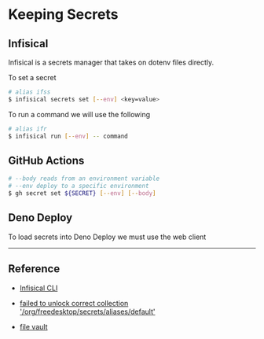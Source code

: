 # Keeping Secrets

## Infisical

Infisical is a secrets manager that takes on dotenv files directly. 

To set a secret

```bash
# alias ifss
$ infisical secrets set [--env] <key=value>
```

To run a command we will use the following

```bash
# alias ifr
$ infisical run [--env] -- command
```


## GitHub Actions

```bash
# --body reads from an environment variable
# --env deploy to a specific environment
$ gh secret set ${SECRET} [--env] [--body]
```

## Deno Deploy

To load secrets into Deno Deploy we must use the web client



---

## Reference

- [Infisical CLI](https://infisical.com/docs/cli/overview)

- [failed to unlock correct collection '/org/freedesktop/secrets/aliases/default'](https://github.com/hashicorp/boundary/issues/697#issuecomment-709448942)

- [file vault](https://infisical.com/docs/cli/commands/vault)